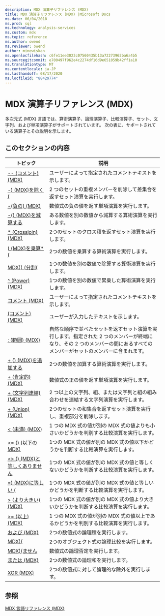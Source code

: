 ```yaml
---
description: MDX 演算子リファレンス (MDX)
title: MDX 演算子リファレンス (MDX) |Microsoft Docs
ms.date: 06/04/2018
ms.prod: sql
ms.technology: analysis-services
ms.custom: mdx
ms.topic: reference
ms.author: owend
ms.reviewer: owend
author: minewiskan
ms.openlocfilehash: c6fe11ee3022c07560435b13a72273962ba6a4b5
ms.sourcegitcommit: e700497f962e4c2274df16d9e651059b42ff1a10
ms.translationtype: MT
ms.contentlocale: ja-JP
ms.lasthandoff: 08/17/2020
ms.locfileid: "88429774"
---
```

# <a name="mdx-operator-reference-mdx"></a>MDX 演算子リファレンス (MDX)


  多次元式 (MDX) 言語では、算術演算子、論理演算子、比較演算子、セット、文字列、および単項演算子がサポートされています。 次の表に、サポートされている演算子とその説明を示します。  
  
## <a name="in-this-section"></a>このセクションの内容  
  
|トピック|説明|  
|-----------|-----------------|  
|[-- &#40;コメント&#41; &#40;MDX&#41;](../mdx/comment-mdx-operator-reference.md)|ユーザーによって指定されたコメントテキストを示します。|  
|[-&#41; &#40;MDX&#41;を除く &#40;](../mdx/except-mdx-operator.md)|2 つのセットの重複メンバーを削除して差集合を返すセット演算を実行します。|  
|[-&#40;負の&#41; &#40;MDX&#41;](../mdx/negative-mdx.md)|数値式の負の値を返す単項演算を実行します。|  
|[-&#40;&#41; &#40;MDX&#41;を減算する ](../mdx/subtract-mdx.md)|ある数値を別の数値から減算する算術演算を実行します。|  
|[&#42; &#40;Crossjoin&#41; &#40;MDX&#41;](../mdx/crossjoin-mdx-operator-reference.md)|2つのセットのクロス積を返すセット演算を実行します。|  
|[&#41; &#40;MDX&#41;を乗算&#42; &#40;](../mdx/multiply-mdx.md)|2つの数値を乗算する算術演算を実行します。|  
|[ MDX&#41;&#41; &#40;分割&#40;](../mdx/divide-mdx-operator-reference.md)|1つの数値を別の数値で除算する算術演算を実行します。|  
|[^ &#40;Power&#41; &#40;MDX&#41;](../mdx/power-mdx.md)|1つの数値を別の数値で累乗した算術演算を実行します。|  
|[コメント &#40;MDX&#41;](../mdx/comment-mdx.md)|ユーザーによって指定されたコメントテキストを示します。|  
|[(コメント) (MDX)](../mdx/comment-mdx-double-slash.md)|ユーザーが入力したテキストを示します。|  
|[: &#40;範囲&#41; &#40;MDX&#41;](../mdx/range-mdx.md)|自然な順序で並べたセットを返すセット演算を実行します。指定された 2 つのメンバーが終端になり、その 2 つのメンバーの間にあるすべてのメンバーがセットのメンバーに含まれます。|  
|[+ &#40;&#41; &#40;MDX&#41;を追加する ](../mdx/add-mdx.md)|2つの数値を加算する算術演算を実行します。|  
|[+ &#40;肯定的&#41; &#40;MDX&#41;](../mdx/positive-mdx.md)|数値式の正の値を返す単項演算を実行します。|  
|[+ &#40;文字列連結&#41; &#40;MDX&#41;](../mdx/string-concatenation-mdx.md)|2 つ以上の文字列、組、または文字列と組の組み合わせを連結する文字列演算を実行します。|  
|[+ &#40;Union&#41; &#40;MDX&#41;](../mdx/union-mdx-operator-reference.md)|2つのセットの和集合を返すセット演算を実行し、重複部分を削除します。|  
|[&#60; &#40;未満&#41; &#40;MDX&#41;](../mdx/less-than-mdx.md)|1 つの MDX 式の値が別の MDX 式の値よりも小さいかどうかを判別する比較演算を実行します。|  
|[&#60;= &#40;&#41; &#40;以下の MDX&#41;](../mdx/less-than-or-equal-to-mdx.md)|1つの MDX 式の値が別の MDX 式の値以下かどうかを判断する比較演算を実行します。|  
|[&#60;&#62; &#40;&#41; &#40;MDX&#41;と等しくありません ](../mdx/not-equal-to-mdx.md)|1つの MDX 式の値が別の MDX 式の値と等しくないかどうかを判断する比較演算を実行します。|  
|[=&#41; &#40;MDX&#41;に等しい &#40;](../mdx/equal-to-mdx.md)|1つの MDX 式の値が別の MDX 式の値と等しいかどうかを判断する比較演算を実行します。|  
|[&#62; &#40;より大きい&#41; &#40;MDX&#41;](../mdx/greater-than-mdx.md)|1つの MDX 式の値が別の MDX 式の値より大きいかどうかを判断する比較演算を実行します。|  
|[&#62;= &#40;以上&#41; &#40;MDX&#41;](../mdx/greater-than-or-equal-to-mdx.md)|1 つの MDX 式の値が別の MDX 式の値以上であるかどうかを判別する比較演算を実行します。|  
|[および &#40;MDX&#41;](../mdx/and-mdx.md)|2つの数値式の論理積を実行します。|  
|[MDX&#41;&#40;](../mdx/is-mdx.md)|2つのオブジェクト式の論理比較を実行します。|  
|[MDX&#41;&#40;ません ](../mdx/not-mdx.md)|数値式の論理否定を実行します。|  
|[または &#40;MDX&#41;](../mdx/or-mdx.md)|2つの数値式の論理和を実行します。|  
|[XOR &#40;MDX&#41;](../mdx/xor-mdx.md)|2つの数値式に対して論理的な除外を実行します。|  
  
## <a name="see-also"></a>参照  
 [MDX 言語リファレンス &#40;MDX&#41;](../mdx/mdx-language-reference-mdx.md)  
  
  
